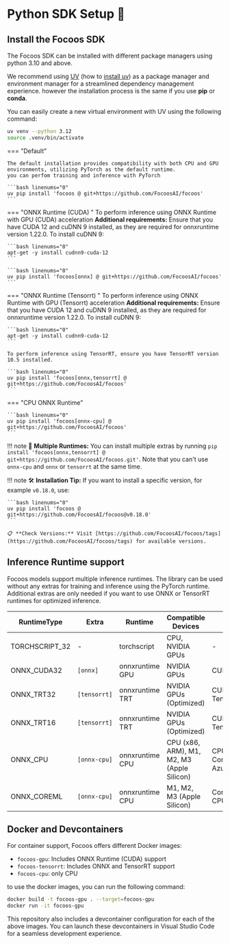 # Python SDK Setup 🐍

## Install the Focoos SDK
The Focoos SDK can be installed with different package managers using python 3.10 and above.


We recommend using [UV](https://docs.astral.sh/uv/) (how to [install uv](https://docs.astral.sh/uv/getting-started/installation/)) as a package manager and environment manager for a streamlined dependency management experience.
however the installation process is the same if you use **pip** or **conda**.

You can easily create a new virtual environment with UV using the following command:
```bash linenums="0"
uv venv --python 3.12
source .venv/bin/activate
```

=== "Default"

    The default installation provides compatibility with both CPU and GPU environments, utilizing PyTorch as the default runtime.
    you can perfom training and inference with PyTorch

    ```bash linenums="0"
    uv pip install 'focoos @ git+https://github.com/FocoosAI/focoos'
    ```

=== "ONNX Runtime (CUDA) "
    To perform inference using ONNX Runtime with GPU (CUDA) acceleration
    **Additional requirements:**
    Ensure that you have CUDA 12 and cuDNN 9 installed, as they are required for onnxruntime version 1.22.0.
    To install cuDNN 9:

    ```bash linenums="0"
    apt-get -y install cudnn9-cuda-12
    ```

    ```bash linenums="0"
    uv pip install 'focoos[onnx] @ git+https://github.com/FocoosAI/focoos'
    ```

=== "ONNX Runtime (Tensorrt) "
    To perform inference using ONNX Runtime with GPU (Tensorrt) acceleration
    **Additional requirements:**
    Ensure that you have CUDA 12 and cuDNN 9 installed, as they are required for onnxruntime version 1.22.0.
    To install cuDNN 9:

    ```bash linenums="0"
    apt-get -y install cudnn9-cuda-12
    ```

    To perform inference using TensorRT, ensure you have TensorRT version 10.5 installed.

    ```bash linenums="0"
    uv pip install 'focoos[onnx,tensorrt] @ git+https://github.com/FocoosAI/focoos'
    ```

=== "CPU ONNX Runtime"

    ```bash linenums="0"
    uv pip install 'focoos[onnx-cpu] @ git+https://github.com/FocoosAI/focoos'
    ```

!!! note
    🤖 **Multiple Runtimes:** You can install multiple extras by running `pip install 'focoos[onnx,tensorrt] @ git+https://github.com/FocoosAI/focoos.git'`. Note that you can't use `onnx-cpu` and `onnx` or `tensorrt` at the same time.

!!! note
    🛠️ **Installation Tip:** If you want to install a specific version, for example `v0.18.0`, use:

    ```bash linenums="0"
    uv pip install 'focoos @ git+https://github.com/FocoosAI/focoos@v0.18.0'
    ```

    📋 **Check Versions:** Visit [https://github.com/FocoosAI/focoos/tags](https://github.com/FocoosAI/focoos/tags) for available versions.


## Inference Runtime support
Focoos models support multiple inference runtimes. The library can be used without any extras for training and inference using the PyTorch runtime. Additional extras are only needed if you want to use ONNX or TensorRT runtimes for optimized inference.

| RuntimeType | Extra | Runtime | Compatible Devices | Available ExecutionProvider |
|------------|-------|---------|-------------------|---------------------------|
| TORCHSCRIPT_32 | - | torchscript | CPU, NVIDIA GPUs | - |
| ONNX_CUDA32 | `[onnx]` | onnxruntime GPU | NVIDIA GPUs | CUDAExecutionProvider |
| ONNX_TRT32 | `[tensorrt]` | onnxruntime TRT | NVIDIA GPUs (Optimized) | CUDAExecutionProvider, TensorrtExecutionProvider |
| ONNX_TRT16 | `[tensorrt]` | onnxruntime TRT | NVIDIA GPUs (Optimized) | CUDAExecutionProvider, TensorrtExecutionProvider |
| ONNX_CPU | `[onnx-cpu]` | onnxruntime CPU | CPU (x86, ARM), M1, M2, M3 (Apple Silicon) | CPUExecutionProvider, CoreMLExecutionProvider, AzureExecutionProvider |
| ONNX_COREML | `[onnx-cpu]` | onnxruntime CPU | M1, M2, M3 (Apple Silicon) | CoreMLExecutionProvider, CPUExecutionProvider |


## Docker and Devcontainers
For container support, Focoos offers different Docker images:

- `focoos-gpu`: Includes ONNX Runtime (CUDA) support
- `focoos-tensorrt`: Includes ONNX and TensorRT support
- `focoos-cpu`: only CPU

to use the docker images, you can run the following command:

```bash linenums="0"
docker build -t focoos-gpu . --target=focoos-gpu
docker run -it focoos-gpu
```

This repository also includes a devcontainer configuration for each of the above images. You can launch these devcontainers in Visual Studio Code for a seamless development experience.

